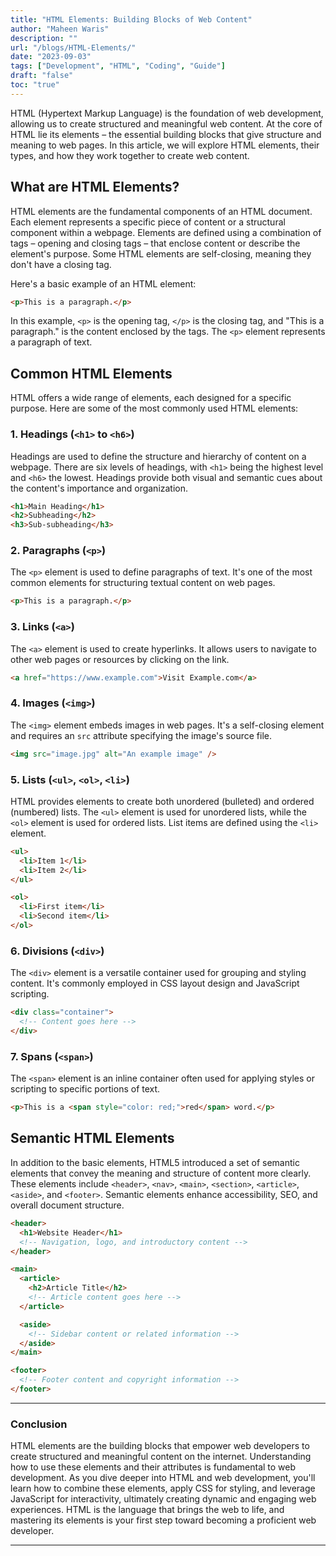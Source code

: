 ```yaml
---
title: "HTML Elements: Building Blocks of Web Content"
author: "Maheen Waris"
description: ""
url: "/blogs/HTML-Elements/"
date: "2023-09-03"
tags: ["Development", "HTML", "Coding", "Guide"]
draft: "false"
toc: "true"
---
```


HTML (Hypertext Markup Language) is the foundation of web development, allowing us to create structured and meaningful web content. At the core of HTML lie its elements – the essential building blocks that give structure and meaning to web pages. In this article, we will explore HTML elements, their types, and how they work together to create web content.

## What are HTML Elements?

HTML elements are the fundamental components of an HTML document. Each element represents a specific piece of content or a structural component within a webpage. Elements are defined using a combination of tags – opening and closing tags – that enclose content or describe the element's purpose. Some HTML elements are self-closing, meaning they don't have a closing tag.

Here's a basic example of an HTML element:

```html
<p>This is a paragraph.</p>
```

In this example, `<p>` is the opening tag, `</p>` is the closing tag, and "This is a paragraph." is the content enclosed by the tags. The `<p>` element represents a paragraph of text.

## Common HTML Elements

HTML offers a wide range of elements, each designed for a specific purpose. Here are some of the most commonly used HTML elements:

### 1. Headings (`<h1>` to `<h6>`)

Headings are used to define the structure and hierarchy of content on a webpage. There are six levels of headings, with `<h1>` being the highest level and `<h6>` the lowest. Headings provide both visual and semantic cues about the content's importance and organization.

```html
<h1>Main Heading</h1>
<h2>Subheading</h2>
<h3>Sub-subheading</h3>
```

### 2. Paragraphs (`<p>`)

The `<p>` element is used to define paragraphs of text. It's one of the most common elements for structuring textual content on web pages.

```html
<p>This is a paragraph.</p>
```

### 3. Links (`<a>`)

The `<a>` element is used to create hyperlinks. It allows users to navigate to other web pages or resources by clicking on the link.

```html
<a href="https://www.example.com">Visit Example.com</a>
```

### 4. Images (`<img>`)

The `<img>` element embeds images in web pages. It's a self-closing element and requires an `src` attribute specifying the image's source file.

```html
<img src="image.jpg" alt="An example image" />
```

### 5. Lists (`<ul>`, `<ol>`, `<li>`)

HTML provides elements to create both unordered (bulleted) and ordered (numbered) lists. The `<ul>` element is used for unordered lists, while the `<ol>` element is used for ordered lists. List items are defined using the `<li>` element.

```html
<ul>
  <li>Item 1</li>
  <li>Item 2</li>
</ul>

<ol>
  <li>First item</li>
  <li>Second item</li>
</ol>
```

### 6. Divisions (`<div>`)

The `<div>` element is a versatile container used for grouping and styling content. It's commonly employed in CSS layout design and JavaScript scripting.

```html
<div class="container">
  <!-- Content goes here -->
</div>
```

### 7. Spans (`<span>`)

The `<span>` element is an inline container often used for applying styles or scripting to specific portions of text.

```html
<p>This is a <span style="color: red;">red</span> word.</p>
```

## Semantic HTML Elements

In addition to the basic elements, HTML5 introduced a set of semantic elements that convey the meaning and structure of content more clearly. These elements include `<header>`, `<nav>`, `<main>`, `<section>`, `<article>`, `<aside>`, and `<footer>`. Semantic elements enhance accessibility, SEO, and overall document structure.

```html
<header>
  <h1>Website Header</h1>
  <!-- Navigation, logo, and introductory content -->
</header>

<main>
  <article>
    <h2>Article Title</h2>
    <!-- Article content goes here -->
  </article>

  <aside>
    <!-- Sidebar content or related information -->
  </aside>
</main>

<footer>
  <!-- Footer content and copyright information -->
</footer>
```

<hr>

### Conclusion

HTML elements are the building blocks that empower web developers to create structured and meaningful content on the internet. Understanding how to use these elements and their attributes is fundamental to web development. As you dive deeper into HTML and web development, you'll learn how to combine these elements, apply CSS for styling, and leverage JavaScript for interactivity, ultimately creating dynamic and engaging web experiences. HTML is the language that brings the web to life, and mastering its elements is your first step toward becoming a proficient web developer.

---
